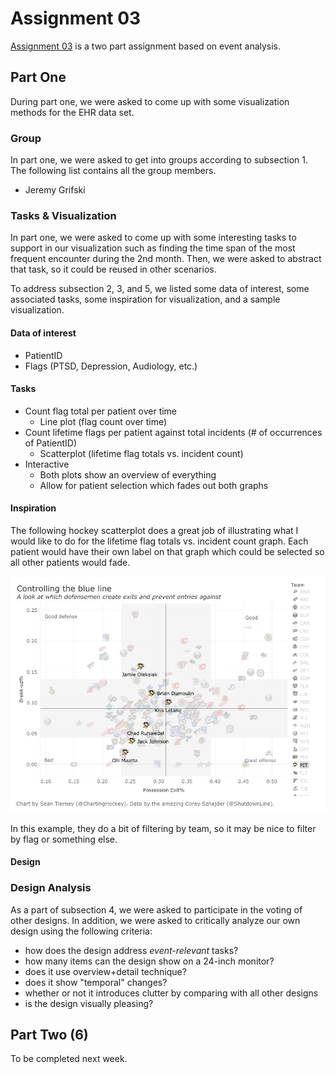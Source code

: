 # Assignment 03

[Assignment 03][2] is a two part assignment based on event analysis.

## Part One

During part one, we were asked to come up with some visualization methods
for the EHR data set. 

### Group

In part one, we were asked to get into groups according to subsection 1. The 
following list contains all the group members.

- Jeremy Grifski

### Tasks & Visualization

In part one, we were asked to come up with some interesting tasks to support
in our visualization such as finding the time span of the most frequent encounter 
during the 2nd month. Then, we were asked to abstract that task, so it could be
reused in other scenarios.

To address subsection 2, 3, and 5, we listed some data of interest, some associated
tasks, some inspiration for visualization, and a sample visualization.

#### Data of interest

- PatientID
- Flags (PTSD, Depression, Audiology, etc.)

#### Tasks

- Count flag total per patient over time
  - Line plot (flag count over time)
- Count lifetime flags per patient against total incidents (# of occurrences of PatientID)
  - Scatterplot (lifetime flag totals vs. incident count)
- Interactive
  - Both plots show an overview of everything
  - Allow for patient selection which fades out both graphs
  
#### Inspiration

The following hockey scatterplot does a great job of illustrating what I would like to
do for the lifetime flag totals vs. incident count graph. Each patient would have their
own label on that graph which could be selected so all other patients would fade.

![Controlling the Blue Line][1]

In this example, they do a bit of filtering by team, so it may be nice to filter
by flag or something else.

#### Design

### Design Analysis

As a part of subsection 4, we were asked to participate in the voting
of other designs. In addition, we were asked to critically analyze our
own design using the following criteria:

- how does the design address *event-relevant* tasks?
- how many items can the design show on a 24-inch monitor?
- does it use overview+detail technique?
- does it show "temporal" changes?
- whether or not it introduces clutter by comparing with all other designs
- is the design visually pleasing?

## Part Two (6)

To be completed next week.

[1]: assets/controlling-the-blue-line.jpeg
[2]: https://sites.google.com/site/datavisualizationspring2019/exercise/assignment-3-seeing-sequences-in-trajectory-data
